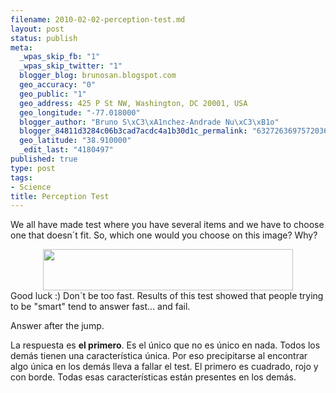 ```yaml
--- 
filename: 2010-02-02-perception-test.md
layout: post
status: publish
meta: 
  _wpas_skip_fb: "1"
  _wpas_skip_twitter: "1"
  blogger_blog: brunosan.blogspot.com
  geo_accuracy: "0"
  geo_public: "1"
  geo_address: 425 P St NW, Washington, DC 20001, USA
  geo_longitude: "-77.018000"
  blogger_author: "Bruno S\xC3\xA1nchez-Andrade Nu\xC3\xB1o"
  blogger_84811d3284c06b3cad7acdc4a1b30d1c_permalink: "6327263697572036653"
  geo_latitude: "38.910000"
  _edit_last: "4180497"
published: true
type: post
tags: 
- Science
title: Perception Test
---
```

We all have made test where you have several items and we have to choose one that doesn´t fit. So, which one would you choose on this image? Why?
<div class="separator" style="clear:both;text-align:center;"><a style="margin-left:1em;margin-right:1em;" href="http://nasonurb.files.wordpress.com/2010/02/7685_0880.gif"><img src="http://nasonurb.files.wordpress.com/2010/02/7685_0880.gif?w=300" border="0" alt="" width="400" height="66" /></a></div>
Good luck :)
Don´t be too fast. Results of this test showed that people trying to be "smart" tend to answer fast... and fail.

Answer after the jump.

<!--more-->La respuesta es <strong>el primero</strong>. Es el único que no es único en nada. Todos los demás tienen una característica única. Por eso precipitarse al encontrar algo única en los demás lleva a fallar el test. El primero es cuadrado, rojo y con borde. Todas esas características están presentes en los demás.

<a name="more"></a>
